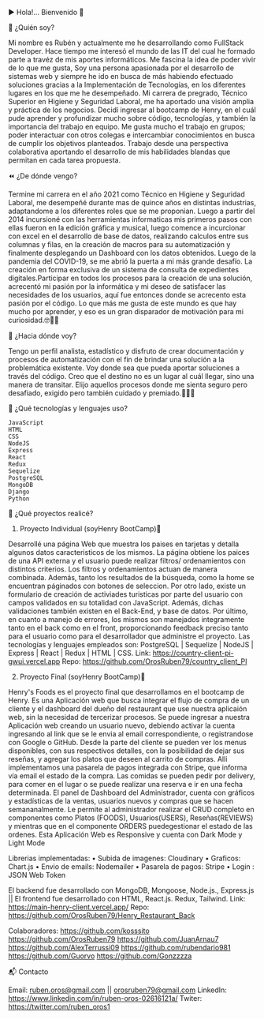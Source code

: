 ▶️ Hola!... Bienvenido 🙂

👋 ¿Quién soy?

Mi nombre es Rubén y actualmente me he desarrollando como FullStack Developer. Hace tiempo me interesó el mundo de las IT del cual he formado parte a travéz de mis aportes informáticos.  Me fascina la idea de poder vivir de lo que me gusta, Soy una persona apasionada por el desarrollo de sistemas web y siempre he ido en busca de más habiendo efectuado soluciones gracias a la Implementación de Tecnologías, en los diferentes lugares en los que me he desempeñado. Mi carrera de pregrado, Técnico Superior en Higiene y Seguridad Laboral, me ha aportado una visión amplia y práctica de los negocios. Decidí ingresar al bootcamp de Henry, en el cuál pude aprender y profundizar mucho sobre código, tecnologías, y también la importancia del trabajo en equipo.
Me gusta mucho el trabajo en grupos; poder interactuar con otros colegas e intercambiar conocimientos en busca de cumplir los objetivos planteados. Trabajo desde una perspectiva  colaborativa aportando el desarrollo de mis habilidades blandas que permitan en cada tarea propuesta.

⏪ ¿De dónde vengo?

Termine mi carrera en el año 2021 como Técnico en Higiene y Seguridad Laboral, me desempeñé durante mas de quince años en distintas industrias, adaptandome a los diferentes roles que se me proponian. Luego a partir del 2014 incursioné con las herramientas informaticas mis primeros pasos con ellas fueron en la edición gráfica y musical, luego comence a incurcionar con excel en el desarrollo de base de datos, realizando calculos entre sus columnas y filas, en la creación de macros para su automatización y finalmente desplegando un Dashboard con los datos obtenidos. Luego de la pandemia del COVID-19, se me abrió la puerta a mi más grande desafío. La creación en forma exclusiva de un sistema de consulta de expedientes digitales.Participar en todos los procesos para la creación de una solución, acrecentó mi pasión por la informática y mi deseo de satisfacer las necesidades de los usuarios, aquí fue entonces donde se acrecento esta pasión por el código.  Lo que más me gusta de este mundo es que hay mucho por aprender, y eso es un gran disparador de motivación para mi curiosidad.🤓🧠🚀


🔭 ¿Hacia dónde voy?

Tengo un perfil analista, estadístico y disfruto  de crear documentación y procesos de automatización con el fin de brindar una solución a la problemática existente. Voy donde sea que pueda aportar soluciones a través del código. Creo que el destino no es un lugar al cuál llegar, sino una manera de transitar. Elijo aquellos procesos donde me sienta seguro pero desafiado, exigido pero también cuidado y premiado.🙂👋🚀

🧰 ¿Qué tecnologías y lenguajes uso?

    JavaScript
    HTML
    CSS
    NodeJS
    Express
    React
    Redux
    Sequelize
    PostgreSQL
    MongoDB
    Django
    Python

📂 ¿Qué proyectos realicé?

1. Proyecto Individual (soyHenry BootCamp)🚀

Desarrollé una página Web que muestra los paises en tarjetas y detalla algunos datos caracteristicos de los mismos. La página obtiene los paices de una API externa y el usuario puede realizar filtros/ ordenamientos con distintos criterios. Los filtros y ordenamientos actuan de manera combinada. Además, tanto los resultados de la búsqueda, como la home se encuentran páginados con botones de seleccion. Por otro lado, existe un formulario de creación de activiades turisticas por parte del usuario con campos validados en su totalidad con JavaScript. Además, dichas validaciones también existen en el Back-End, y base de datos. Por último, en cuanto a manejo de errores, los mismos son manejados integramente tanto en el back como en el front, proporcionando feedback preciso tanto para el usuario como para el desarrollador que administre el proyecto. Las tecnologías y lenguajes empleados son: PostgreSQL | Sequelize | NodeJS | Express | React | Redux | HTML | CSS. 
Link: https://country-client-pi-gwui.vercel.app
Repo: https://github.com/OrosRuben79/country_client_PI



2. Proyecto Final (soyHenry BootCamp)🚀

Henry's Foods es el proyecto final que desarrollamos en el bootcamp de Henry. Es una Aplicación web que busca integrar el flujo de compra de un cliente y el dashboard del dueño del restaurant que use nuestra aplicaión web, sin la necesidad de tercerizar procesos. Se puede ingresar a nuestra Aplicación web creando un usuario nuevo, debiendo activar la cuenta ingresando al link que se le envia al email correspondiente, o registrandose con Google o GitHub. Desde la parte del cliente se pueden ver los menus disponibles, con sus respectivos detalles, con la posibilidad de dejar sus reseñas, y agregar los platos que deseen al carrito de compras. Alli implementamos una pasarela de pagos integrada con Stripe, que informa vía email el estado de la compra. Las comidas se pueden pedir por delivery, para comer en el lugar o se puede realizar una reserva e ir en una fecha determinada. El panel de Dashboard del Administrador, cuenta con gráficos y estadísticas de la ventas, usuarios nuevos y compras que se hacen semananalmente. Le permite al administrador realizar el CRUD completo en componentes como  Platos (FOODS), Usuarios(USERS), Reseñas(REVIEWS) y mientras que en el componente ORDERS puedegestionar el estado de las ordenes. Esta Aplicación Web es Responsive y cuenta con Dark Mode y Light Mode

Librerias implementadas: 
• Subida de imagenes: Cloudinary 
• Graficos: Chart.js 
• Envio de emails: Nodemailer 
• Pasarela de pagos: Stripe 
• Login : JSON Web Token


El backend fue desarrollado con MongoDB, Mongoose, Node.js., Express.js || El frontend fue desarrollado con HTML, React.js. Redux, Tailwind.
Link: https://main-henry-client.vercel.app/
Repo: https://github.com/OrosRuben79/Henry_Restaurant_Back

Colaboradores:
https://github.com/kosssito
https://github.com/OrosRuben79
https://github.com/JuanArnau7
https://github.com/AlexTerrussi09
https://github.com/rubendario981
https://github.com/Guorvo
https://github.com/Gonzzzza


📬 Contacto

Email: ruben.oros@gmail.com || orosruben79@gmail.com
LinkedIn: https://www.linkedin.com/in/ruben-oros-02616121a/
Twiter: https://twitter.com/ruben_oros1
